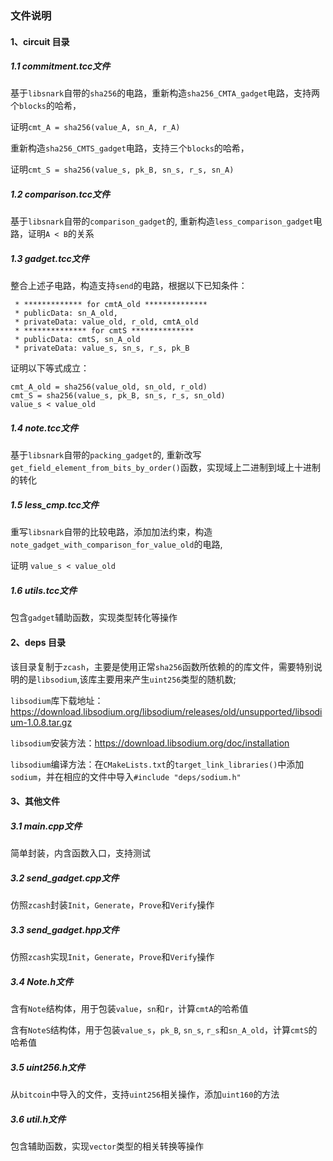 ### 文件说明

#### 1、circuit 目录

##### 1.1 commitment.tcc文件
基于`libsnark`自带的`sha256`的电路，重新构造`sha256_CMTA_gadget`电路，支持两个`blocks`的哈希，

证明`cmt_A = sha256(value_A, sn_A, r_A)`

重新构造`sha256_CMTS_gadget`电路，支持三个`blocks`的哈希，

证明`cmt_S = sha256(value_s, pk_B, sn_s, r_s, sn_A)`

##### 1.2 comparison.tcc文件
基于`libsnark`自带的`comparison_gadget`的, 重新构造`less_comparison_gadget`电路，证明`A < B`的关系

##### 1.3 gadget.tcc文件
整合上述子电路，构造支持`send`的电路，根据以下已知条件：
```
 * ************* for cmtA_old **************
 * publicData: sn_A_old,  
 * privateData: value_old, r_old, cmtA_old
 * ************** for cmtS **************
 * publicData: cmtS, sn_A_old  
 * privateData: value_s, sn_s, r_s, pk_B
 ```
 证明以下等式成立：
```
cmt_A_old = sha256(value_old, sn_old, r_old)
cmt_S = sha256(value_s, pk_B, sn_s, r_s, sn_old)
value_s < value_old
```

##### 1.4 note.tcc文件
基于`libsnark`自带的`packing_gadget`的, 重新改写`get_field_element_from_bits_by_order()`函数，实现域上二进制到域上十进制的转化

##### 1.5 less_cmp.tcc文件
重写`libsnark`自带的比较电路，添加加法约束，构造`note_gadget_with_comparison_for_value_old`的电路, 

证明 `value_s < value_old`

##### 1.6 utils.tcc文件
包含`gadget`辅助函数，实现类型转化等操作

#### 2、deps 目录
该目录复制于`zcash`，主要是使用正常`sha256`函数所依赖的的库文件，需要特别说明的是`libsodium`,该库主要用来产生`uint256`类型的随机数;

`libsodium`库下载地址：https://download.libsodium.org/libsodium/releases/old/unsupported/libsodium-1.0.8.tar.gz

`libsodium`安装方法：https://download.libsodium.org/doc/installation

`libsodium`编译方法：在`CMakeLists.txt`的`target_link_libraries()`中添加`sodium`，并在相应的文件中导入`#include "deps/sodium.h"`

#### 3、其他文件

##### 3.1 main.cpp文件
简单封装，内含函数入口，支持测试

##### 3.2 send_gadget.cpp文件
仿照`zcash`封装`Init`，`Generate`，`Prove`和`Verify`操作

##### 3.3 send_gadget.hpp文件
仿照`zcash`实现`Init`，`Generate`，`Prove`和`Verify`操作

##### 3.4 Note.h文件
含有`Note`结构体，用于包装`value`，`sn`和`r`，计算`cmtA`的哈希值

含有`NoteS`结构体，用于包装`value_s`，`pk_B`, `sn_s`, `r_s`和`sn_A_old`，计算`cmtS`的哈希值


##### 3.5 uint256.h文件
从`bitcoin`中导入的文件，支持`uint256`相关操作，添加`uint160`的方法

##### 3.6 util.h文件
包含辅助函数，实现`vector`类型的相关转换等操作